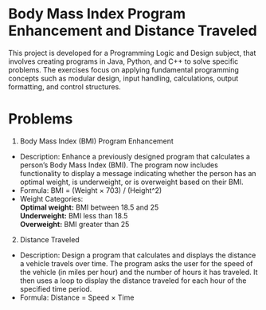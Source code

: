 # Body Mass Index Program Enhancement and Distance Traveled
This project is developed for a Programming Logic and Design subject, that involves creating programs in Java, Python, and C++ to solve specific problems. The exercises focus on applying fundamental programming concepts such as modular design, input handling, calculations, output formatting, and control structures.

# Problems
1. Body Mass Index (BMI) Program Enhancement

- Description: Enhance a previously designed program that calculates a person’s Body Mass Index (BMI). The program now includes functionality to display a message indicating whether the person has an optimal weight, is underweight, or is overweight based on their BMI.
- Formula: BMI = (Weight × 703) / (Height^2)
- Weight Categories:
   <br/> **Optimal weight:** BMI between 18.5 and 25
   <br/> **Underweight:** BMI less than 18.5
   <br/> **Overweight:** BMI greater than 25

2. Distance Traveled

- Description: Design a program that calculates and displays the distance a vehicle travels over time. The program asks the user for the speed of the vehicle (in miles per hour) and the number of hours it has traveled. It then uses a loop to display the distance traveled for each hour of the specified time period.
- Formula: Distance = Speed × Time
